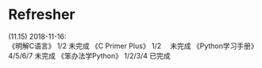 # Refresher

(11.15)
2018-11-16:     
    《明解C语言》            1/2       未完成
    《C Primer Plus》       1/2     　未完成
    《Python学习手册》      4/5/6/7    未完成
    《笨办法学Python》      1/2/3/4    已完成
